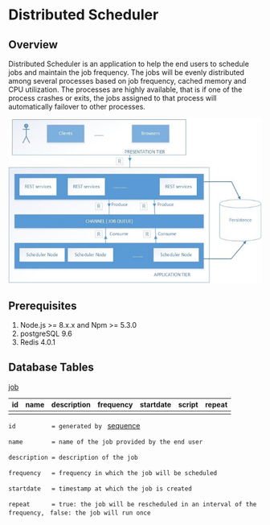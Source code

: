 # Distributed Scheduler

Overview
---
Distributed Scheduler is an application to help the end users to schedule jobs and maintain the job frequency. The jobs will be evenly distributed among several processes based on job frequency, cached memory and CPU utilization.
The processes are highly available, that is if one of the process crashes or exits, the jobs assigned to that process will automatically failover to other processes.


![Architecture](image/architecture1.jpg)



Prerequisites
---
1. Node.js >= 8.x.x and Npm >= 5.3.0
2. postgreSQL 9.6
3. Redis 4.0.1


Database Tables
---

[job](lib/db/job.sql)

|id    |name  |description|frequency|startdate|script|repeat|
|------|------|-----------|---------|---------|------|------|
|      |      |           |         |         |      |      |



`id          = generated by ` [sequence](lib/db/sequence.sql)

`name        = name of the job provided by the end user`

`description = description of the job`

`frequency   = frequency in which the job will be scheduled`

`startdate   = timestamp at which the job is created`

`repeat      = true: the job will be rescheduled in an interval of the frequency, `
               `false: the job will run once`








